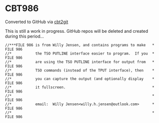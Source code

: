 # CBT986
Converted to GitHub via [cbt2git](https://github.com/wizardofzos/cbt2git)

This is still a work in progress. GitHub repos will be deleted and created during this period...

```
//***FILE 986 is from Willy Jensen, and contains programs to make   *   FILE 986
//*           the TSO PUTLINE interface easier to program.  If you  *   FILE 986
//*           are using the TSO PUTLINE interface for output from   *   FILE 986
//*           TSO commands (instead of the TPUT interface), then    *   FILE 986
//*           you can capture the output (and optionally display    *   FILE 986
//*           it fullscreen.                                        *   FILE 986
//*                                                                 *   FILE 986
//*           email:  Willy Jensen<willy.h.jensen@outlook.com>      *   FILE 986
//*                                                                 *   FILE 986
```
